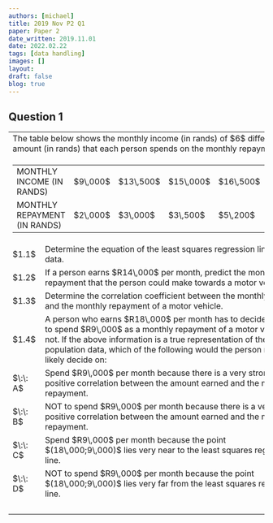 ```yaml
---
authors: [michael]
title: 2019 Nov P2 Q1
paper: Paper 2
date_written: 2019.11.01
date: 2022.02.22
tags: [data handling]
images: []
layout:
draft: false
blog: true
---
```


## Question 1

<table class="border-collapse">
  <tbody>
    <tr>
      <td colSpan="3">The table below shows the monthly income (in rands) of $6$ different people and the amount (in rands) that each person spends on the monthly repayment of a motor vehicle.</td>
    </tr>
    <tr>
    <td colSpan="3">
        <table class="border">
            <tbody>
                <tr>
                    <td class="border">MONTHLY INCOME (IN RANDS)</td>
                    <td class="border">$9\,000$</td>
                    <td class="border">$13\,500$</td>
                    <td class="border">$15\,000$</td>
                    <td class="border">$16\,500$</td>
                    <td class="border">$17\,000$</td>
                    <td class="border">$20\,000$</td> 
                </tr>
                <tr>
                    <td class="border">MONTHLY REPAYMENT (IN RANDS)</td>
                    <td class="border">$2\,000$</td>
                    <td class="border">$3\,000$</td>
                    <td class="border">$3\,500$</td>
                    <td class="border">$5\,200$</td>
                    <td class="border">$5\,500$</td>
                    <td class="border">$6\,000$</td> 
                </tr>
            </tbody>
        </table>
    </td>
    </tr> 
    <tr>   
      <td>$1.1$</td>
      <td>Determine the equation of the least squares regression line for the data.</td>
      <td>$(3)$</td>
    </tr>
    <tr>
      <td>$1.2$</td>
      <td>If a person earns $R14\,000$ per month, predict the monthly repayment that the person could make towards a motor vehicle.</td>
      <td>$(2)$</td>
    </tr>
    <tr>
      <td>$1.3$</td>
      <td>Determine the correlation coefficient between the monthly income and the monthly repayment of a motor vehicle.</td>
      <td>$(1)$</td>
    </tr>
    <tr>
      <td>$1.4$</td>
      <td>A person who earns $R18\,000$ per month has to decide whether to spend $R9\,000$ as a monthly repayment of a motor vehicle, or not. If the above information is a true representation of the population data, which of the following would the person most likely decide on:</td>
      <td></td>
    </tr>
    <tr>
      <td>$\:\: A$</td>
      <td>Spend $R9\,000$ per month because there is a very strong positive correlation between the amount earned and the monthly repayment.</td>
      <td></td>
    </tr>
    <tr></tr>
    <tr>
      <td>$\:\: B$</td>
      <td>NOT to spend $R9\,000$ per month because there is a very weak positive correlation between the amount earned and the monthly repayment.</td>
      <td></td>
    </tr> 
    <tr>
      <td>$\:\: C$</td>
      <td>Spend $R9\,000$ per month because the point $(18\,000;9\,000)$ lies very near to the least squares regression line.</td>
      <td></td>
    </tr>
    <tr>
      <td>$\:\: D$</td>
      <td>NOT to spend $R9\,000$ per month because the point $(18\,000;9\,000)$ lies very far from the least squares regression line.</td>
      <td>$(2)$</td>
    </tr>
    <tr>
      <td></td>
      <td></td>
      <td>$\textbf{[8]}$</td>
    </tr>
  </tbody>
</table>
